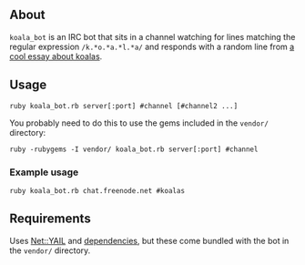 ## About

`koala_bot` is an IRC bot that sits in a channel watching for lines matching the regular expression `/k.*o.*a.*l.*a/` and responds with a random line from [a cool essay about koalas](http://textfiles.com/uploads/koalas.txt).

## Usage

    ruby koala_bot.rb server[:port] #channel [#channel2 ...]

You probably need to do this to use the gems included in the `vendor/` directory:

    ruby -rubygems -I vendor/ koala_bot.rb server[:port] #channel

### Example usage

    ruby koala_bot.rb chat.freenode.net #koalas

## Requirements

Uses [Net::YAIL](https://github.com/Nerdmaster/ruby-irc-yail) and [dependencies](https://github.com/ddollar/dependencies), but these come bundled with the bot in the `vendor/` directory.
